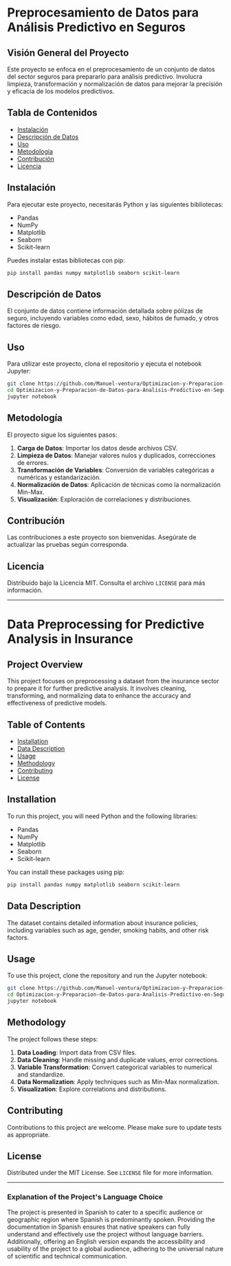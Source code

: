 # Preprocesamiento de Datos para Análisis Predictivo en Seguros

## Visión General del Proyecto
Este proyecto se enfoca en el preprocesamiento de un conjunto de datos del sector seguros para prepararlo para análisis predictivo. Involucra limpieza, transformación y normalización de datos para mejorar la precisión y eficacia de los modelos predictivos.

## Tabla de Contenidos
- [Instalación](#instalación)
- [Descripción de Datos](#descripción-de-datos)
- [Uso](#uso)
- [Metodología](#metodología)
- [Contribución](#contribución)
- [Licencia](#licencia)

## Instalación
Para ejecutar este proyecto, necesitarás Python y las siguientes bibliotecas:
- Pandas
- NumPy
- Matplotlib
- Seaborn
- Scikit-learn

Puedes instalar estas bibliotecas con pip:
```bash
pip install pandas numpy matplotlib seaborn scikit-learn
```

## Descripción de Datos
El conjunto de datos contiene información detallada sobre pólizas de seguro, incluyendo variables como edad, sexo, hábitos de fumado, y otros factores de riesgo.

## Uso
Para utilizar este proyecto, clona el repositorio y ejecuta el notebook Jupyter:
```bash
git clone https://github.com/Manuel-ventura/Optimizacion-y-Preparacion-de-Datos-para-Analisis-Predictivo-en-Seguros.git
cd Optimizacion-y-Preparacion-de-Datos-para-Analisis-Predictivo-en-Seguros
jupyter notebook
```

## Metodología
El proyecto sigue los siguientes pasos:
1. **Carga de Datos**: Importar los datos desde archivos CSV.
2. **Limpieza de Datos**: Manejar valores nulos y duplicados, correcciones de errores.
3. **Transformación de Variables**: Conversión de variables categóricas a numéricas y estandarización.
4. **Normalización de Datos**: Aplicación de técnicas como la normalización Min-Max.
5. **Visualización**: Exploración de correlaciones y distribuciones.

## Contribución
Las contribuciones a este proyecto son bienvenidas. Asegúrate de actualizar las pruebas según corresponda.

## Licencia
Distribuido bajo la Licencia MIT. Consulta el archivo `LICENSE` para más información.

---

# Data Preprocessing for Predictive Analysis in Insurance

## Project Overview
This project focuses on preprocessing a dataset from the insurance sector to prepare it for further predictive analysis. It involves cleaning, transforming, and normalizing data to enhance the accuracy and effectiveness of predictive models.

## Table of Contents
- [Installation](#installation)
- [Data Description](#data-description)
- [Usage](#usage)
- [Methodology](#methodology)
- [Contributing](#contributing)
- [License](#license)

## Installation
To run this project, you will need Python and the following libraries:
- Pandas
- NumPy
- Matplotlib
- Seaborn
- Scikit-learn

You can install these packages using pip:
```bash
pip install pandas numpy matplotlib seaborn scikit-learn
```

## Data Description
The dataset contains detailed information about insurance policies, including variables such as age, gender, smoking habits, and other risk factors.

## Usage
To use this project, clone the repository and run the Jupyter notebook:
```bash
git clone https://github.com/Manuel-ventura/Optimizacion-y-Preparacion-de-Datos-para-Analisis-Predictivo-en-Seguros.git
cd Optimizacion-y-Preparacion-de-Datos-para-Analisis-Predictivo-en-Seguros
jupyter notebook
```

## Methodology
The project follows these steps:
1. **Data Loading**: Import data from CSV files.
2. **Data Cleaning**: Handle missing and duplicate values, error corrections.
3. **Variable Transformation**: Convert categorical variables to numerical and standardize.
4. **Data Normalization**: Apply techniques such as Min-Max normalization.
5. **Visualization**: Explore correlations and distributions.

## Contributing
Contributions to this project are welcome. Please make sure to update tests as appropriate.

## License
Distributed under the MIT License. See `LICENSE` file for more information.

---

### Explanation of the Project's Language Choice
The project is presented in Spanish to cater to a specific audience or geographic region where Spanish is predominantly spoken. Providing the documentation in Spanish ensures that native speakers can fully understand and effectively use the project without language barriers. Additionally, offering an English version expands the accessibility and usability of the project to a global audience, adhering to the universal nature of scientific and technical communication.
